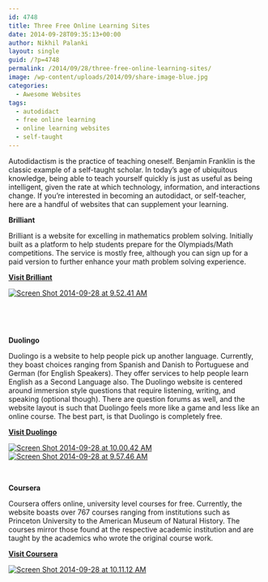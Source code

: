 ```yaml
---
id: 4748
title: Three Free Online Learning Sites
date: 2014-09-28T09:35:13+00:00
author: Nikhil Palanki
layout: single
guid: /?p=4748
permalink: /2014/09/28/three-free-online-learning-sites/
image: /wp-content/uploads/2014/09/share-image-blue.jpg
categories:
  - Awesome Websites
tags:
  - autodidact
  - free online learning
  - online learning websites
  - self-taught
---
```

Autodidactism is the practice of teaching oneself. Benjamin Franklin is the classic example of a self-taught scholar. In today&#8217;s age of ubiquitous knowledge, being able to teach yourself quickly is just as useful as being intelligent, given the rate at which technology, information, and interactions change. If you&#8217;re interested in becoming an autodidact, or self-teacher, here are a handful of websites that can supplement your learning.

**Brilliant**

Brilliant is a website for excelling in mathematics problem solving. Initially built as a platform to help students prepare for the Olympiads/Math competitions. The service is mostly free, although you can sign up for a paid version to further enhance your math problem solving experience.

**[Visit Brilliant](http://www.brilliant.org)**

[<img class="aligncenter size-large wp-image-4749" src="/wp-content/uploads/2014/09/Screen-Shot-2014-09-28-at-9.52.41-AM-1024x467.png" alt="Screen Shot 2014-09-28 at 9.52.41 AM" width="820" height="373" srcset="/wp-content/uploads/2014/09/Screen-Shot-2014-09-28-at-9.52.41-AM-1024x467.png 1024w, /wp-content/uploads/2014/09/Screen-Shot-2014-09-28-at-9.52.41-AM-300x136.png 300w, /wp-content/uploads/2014/09/Screen-Shot-2014-09-28-at-9.52.41-AM-180x82.png 180w, /wp-content/uploads/2014/09/Screen-Shot-2014-09-28-at-9.52.41-AM-360x164.png 360w, /wp-content/uploads/2014/09/Screen-Shot-2014-09-28-at-9.52.41-AM-790x360.png 790w, /wp-content/uploads/2014/09/Screen-Shot-2014-09-28-at-9.52.41-AM-1095x499.png 1095w, /wp-content/uploads/2014/09/Screen-Shot-2014-09-28-at-9.52.41-AM.png 1401w" sizes="(max-width: 820px) 100vw, 820px" />](/wp-content/uploads/2014/09/Screen-Shot-2014-09-28-at-9.52.41-AM.png)

&nbsp;

&nbsp;

**Duolingo**

Duolingo is a website to help people pick up another language. Currently, they boast choices ranging from Spanish and Danish to Portuguese and German (for English Speakers). They offer services to help people learn English as a Second Language also. The Duolingo website is centered around immersion style questions that require listening, writing, and speaking (optional though). There are question forums as well, and the website layout is such that Duolingo feels more like a game and less like an online course. The best part, is that Duolingo is completely free.

[**Visit Duolingo**](https://www.duolingo.com)

[<img class="aligncenter size-full wp-image-4750" src="/wp-content/uploads/2014/09/Screen-Shot-2014-09-28-at-10.00.42-AM.png" alt="Screen Shot 2014-09-28 at 10.00.42 AM" width="678" height="568" srcset="/wp-content/uploads/2014/09/Screen-Shot-2014-09-28-at-10.00.42-AM.png 678w, /wp-content/uploads/2014/09/Screen-Shot-2014-09-28-at-10.00.42-AM-300x251.png 300w, /wp-content/uploads/2014/09/Screen-Shot-2014-09-28-at-10.00.42-AM-180x150.png 180w, /wp-content/uploads/2014/09/Screen-Shot-2014-09-28-at-10.00.42-AM-360x301.png 360w" sizes="(max-width: 678px) 100vw, 678px" />](/wp-content/uploads/2014/09/Screen-Shot-2014-09-28-at-10.00.42-AM.png) [<img class="aligncenter size-large wp-image-4751" src="/wp-content/uploads/2014/09/Screen-Shot-2014-09-28-at-9.57.46-AM-1024x544.png" alt="Screen Shot 2014-09-28 at 9.57.46 AM" width="820" height="435" srcset="/wp-content/uploads/2014/09/Screen-Shot-2014-09-28-at-9.57.46-AM-1024x544.png 1024w, /wp-content/uploads/2014/09/Screen-Shot-2014-09-28-at-9.57.46-AM-300x159.png 300w, /wp-content/uploads/2014/09/Screen-Shot-2014-09-28-at-9.57.46-AM-180x95.png 180w, /wp-content/uploads/2014/09/Screen-Shot-2014-09-28-at-9.57.46-AM-360x191.png 360w, /wp-content/uploads/2014/09/Screen-Shot-2014-09-28-at-9.57.46-AM-790x420.png 790w, /wp-content/uploads/2014/09/Screen-Shot-2014-09-28-at-9.57.46-AM.png 1062w" sizes="(max-width: 820px) 100vw, 820px" />](/wp-content/uploads/2014/09/Screen-Shot-2014-09-28-at-9.57.46-AM.png)

&nbsp;

**Coursera**

Coursera offers online, university level courses for free. Currently, the website boasts over 767 courses ranging from institutions such as Princeton University to the American Museum of Natural History. The courses mirror those found at the respective academic institution and are taught by the academics who wrote the original course work.

[**Visit Coursera**](https://www.coursera.org)

[<img class="aligncenter wp-image-4752 size-large" src="/wp-content/uploads/2014/09/Screen-Shot-2014-09-28-at-10.11.12-AM-1024x475.png" alt="Screen Shot 2014-09-28 at 10.11.12 AM" width="820" height="380" srcset="/wp-content/uploads/2014/09/Screen-Shot-2014-09-28-at-10.11.12-AM-1024x475.png 1024w, /wp-content/uploads/2014/09/Screen-Shot-2014-09-28-at-10.11.12-AM-300x139.png 300w, /wp-content/uploads/2014/09/Screen-Shot-2014-09-28-at-10.11.12-AM-180x83.png 180w, /wp-content/uploads/2014/09/Screen-Shot-2014-09-28-at-10.11.12-AM-360x167.png 360w, /wp-content/uploads/2014/09/Screen-Shot-2014-09-28-at-10.11.12-AM-790x366.png 790w, /wp-content/uploads/2014/09/Screen-Shot-2014-09-28-at-10.11.12-AM-1095x508.png 1095w, /wp-content/uploads/2014/09/Screen-Shot-2014-09-28-at-10.11.12-AM.png 1363w" sizes="(max-width: 820px) 100vw, 820px" />](/wp-content/uploads/2014/09/Screen-Shot-2014-09-28-at-10.11.12-AM.png)
